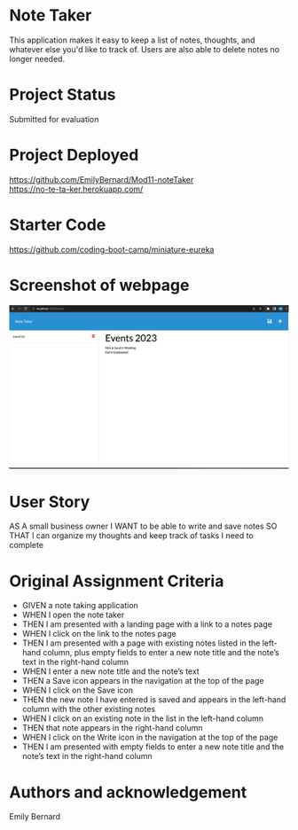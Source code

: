 # Note Taker
This application makes it easy to keep a list of notes, thoughts, and whatever else you'd like to track of.  Users are also able to delete notes no longer needed.

# Project Status
Submitted for evaluation

# Project Deployed

https://github.com/EmilyBernard/Mod11-noteTaker
<br>
https://no-te-ta-ker.herokuapp.com/

# Starter Code
https://github.com/coding-boot-camp/miniature-eureka

# Screenshot of webpage
<img src="noteTakerSample.png" alt="Website Screenshot">


# User Story
AS A small business owner
I WANT to be able to write and save notes
SO THAT I can organize my thoughts and keep track of tasks I need to complete

# Original Assignment Criteria
<ul>
<li>GIVEN a note taking application
<li>WHEN I open the note taker
<li>THEN I am presented with a landing page with a link to a notes page
<li>WHEN I click on the link to the notes page
<li>THEN I am presented with a page with existing notes listed in the left-hand column, plus empty fields to enter a new note title and the note’s text in the right-hand column
<li>WHEN I enter a new note title and the note’s text
<li>THEN a Save icon appears in the navigation at the top of the page
<li>WHEN I click on the Save icon
<li>THEN the new note I have entered is saved and appears in the left-hand column with the other existing notes
<li>WHEN I click on an existing note in the list in the left-hand column
<li>THEN that note appears in the right-hand column
<li>WHEN I click on the Write icon in the navigation at the top of the page
<li>THEN I am presented with empty fields to enter a new note title and the note’s text in the right-hand column
</ul>


# Authors and acknowledgement
Emily Bernard
